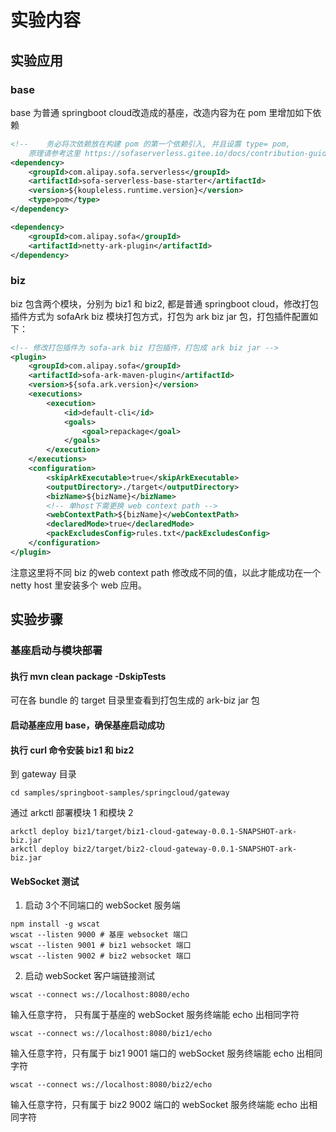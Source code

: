 # 实验内容
## 实验应用
### base
base 为普通 springboot cloud改造成的基座，改造内容为在 pom 里增加如下依赖
```xml
<!--    务必将次依赖放在构建 pom 的第一个依赖引入, 并且设置 type= pom, 
    原理请参考这里 https://sofaserverless.gitee.io/docs/contribution-guidelines/runtime/multi-app-padater/ -->
<dependency>
    <groupId>com.alipay.sofa.serverless</groupId>
    <artifactId>sofa-serverless-base-starter</artifactId>
    <version>${koupleless.runtime.version}</version>
    <type>pom</type>
</dependency>

<dependency>
    <groupId>com.alipay.sofa</groupId>
    <artifactId>netty-ark-plugin</artifactId>
</dependency>
```

### biz
biz 包含两个模块，分别为 biz1 和 biz2, 都是普通 springboot cloud，修改打包插件方式为 sofaArk biz 模块打包方式，打包为 ark biz jar 包，打包插件配置如下：

```xml
<!-- 修改打包插件为 sofa-ark biz 打包插件，打包成 ark biz jar -->
<plugin>
    <groupId>com.alipay.sofa</groupId>
    <artifactId>sofa-ark-maven-plugin</artifactId>
    <version>${sofa.ark.version}</version>
    <executions>
        <execution>
            <id>default-cli</id>
            <goals>
                <goal>repackage</goal>
            </goals>
        </execution>
    </executions>
    <configuration>
        <skipArkExecutable>true</skipArkExecutable>
        <outputDirectory>./target</outputDirectory>
        <bizName>${bizName}</bizName>
        <!-- 单host下需更换 web context path -->
        <webContextPath>${bizName}</webContextPath>
        <declaredMode>true</declaredMode>
        <packExcludesConfig>rules.txt</packExcludesConfig>
    </configuration>
</plugin>
```
注意这里将不同 biz 的web context path 修改成不同的值，以此才能成功在一个 netty host 里安装多个 web 应用。

## 实验步骤

### 基座启动与模块部署
#### 执行 mvn clean package -DskipTests
可在各 bundle 的 target 目录里查看到打包生成的 ark-biz jar 包

#### 启动基座应用 base，确保基座启动成功
#### 执行 curl 命令安装 biz1 和 biz2
到 gateway 目录
```shell
cd samples/springboot-samples/springcloud/gateway
```
通过 arkctl 部署模块 1 和模块 2
```shell
arkctl deploy biz1/target/biz1-cloud-gateway-0.0.1-SNAPSHOT-ark-biz.jar
arkctl deploy biz2/target/biz2-cloud-gateway-0.0.1-SNAPSHOT-ark-biz.jar
```

#### WebSocket 测试
1. 启动 3个不同端口的 webSocket 服务端
```shell
npm install -g wscat
wscat --listen 9000 # 基座 websocket 端口
wscat --listen 9001 # biz1 websocket 端口
wscat --listen 9002 # biz2 websocket 端口
```
2. 启动 webSocket 客户端链接测试
```shell
wscat --connect ws://localhost:8080/echo
```
输入任意字符， 只有属于基座的 webSocket 服务终端能 echo 出相同字符

```shell
wscat --connect ws://localhost:8080/biz1/echo
```
输入任意字符，只有属于 biz1 9001 端口的 webSocket 服务终端能 echo 出相同字符

```shell
wscat --connect ws://localhost:8080/biz2/echo
```
输入任意字符，只有属于 biz2 9002 端口的 webSocket 服务终端能 echo 出相同字符
